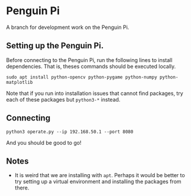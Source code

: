 # Penguin Pi

A branch for development work on the Penguin Pi.

## Setting up the Penguin Pi.

Before connecting to the Penguin Pi, run the following lines to install dependencies. That is, theses commands should be executed locally.
```
sudo apt install python-opencv python-pygame python-numpy python-matplotlib
```

Note that if you run into installation issues that cannot find packages, try each of these packages but `python3-*` instead.

## Connecting

```
python3 operate.py --ip 192.168.50.1 --port 8080
```
And you should be good to go!


## Notes
- It is weird that we are installing with `apt`. Perhaps it would be better to try setting up a virtual environment and installing the packages from there.
